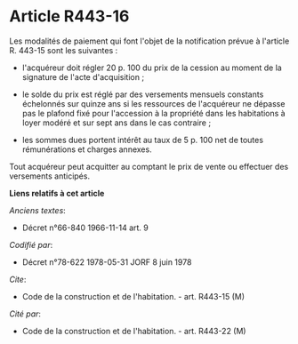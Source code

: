 # Article R443-16

Les modalités de paiement qui font l'objet de la notification prévue à l'article R. 443-15 sont les suivantes :

- l'acquéreur doit régler 20 p. 100 du prix de la cession au moment de la signature de l'acte d'acquisition ;

- le solde du prix est réglé par des versements mensuels constants échelonnés sur quinze ans si les ressources de l'acquéreur
ne dépasse pas le plafond fixé pour l'accession à la propriété dans les habitations à loyer modéré et sur sept ans dans le
cas contraire ;

- les sommes dues portent intérêt au taux de 5 p. 100 net de toutes rémunérations et charges annexes.

Tout acquéreur peut acquitter au comptant le prix de vente ou effectuer des versements anticipés.

**Liens relatifs à cet article**

_Anciens textes_:

  - Décret n°66-840 1966-11-14 art. 9

_Codifié par_:

  - Décret n°78-622 1978-05-31 JORF 8 juin 1978

_Cite_:

  - Code de la construction et de l'habitation. - art. R443-15 (M)

_Cité par_:

  - Code de la construction et de l'habitation. - art. R443-22 (M)
